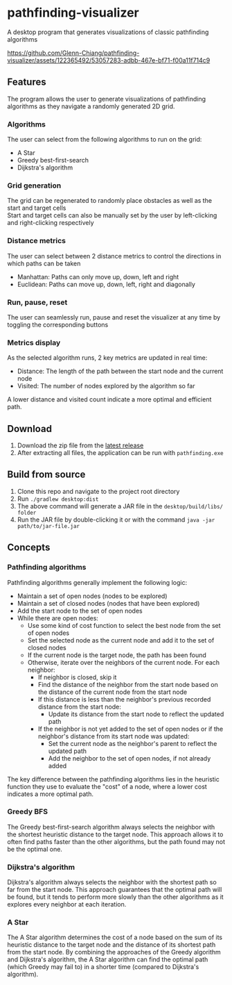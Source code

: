 # pathfinding-visualizer
A desktop program that generates visualizations of classic pathfinding algorithms

https://github.com/Glenn-Chiang/pathfinding-visualizer/assets/122365492/53057283-adbb-467e-bf71-f00a11f714c9

## Features
The program allows the user to generate visualizations of pathfinding algorithms as they navigate a randomly generated 2D grid.

### Algorithms
The user can select from the following algorithms to run on the grid:
- A Star
- Greedy best-first-search
- Dijkstra's algorithm

### Grid generation
The grid can be regenerated to randomly place obstacles as well as the start and target cells  
Start and target cells can also be manually set by the user by left-clicking and right-clicking respectively

### Distance metrics
The user can select between 2 distance metrics to control the directions in which paths can be taken
- Manhattan: Paths can only move up, down, left and right
- Euclidean: Paths can move up, down, left, right and diagonally
  
### Run, pause, reset
The user can seamlessly run, pause and reset the visualizer at any time by toggling the corresponding buttons

### Metrics display
As the selected algorithm runs, 2 key metrics are updated in real time:
- Distance: The length of the path between the start node and the current node
- Visited: The number of nodes explored by the algorithm so far

A lower distance and visited count indicate a more optimal and efficient path.

## Download
1. Download the zip file from the [latest release](https://github.com/Glenn-Chiang/pathfinding-visualizer/releases)
2. After extracting all files, the application can be run with `pathfinding.exe`

## Build from source
1. Clone this repo and navigate to the project root directory
2. Run `./gradlew desktop:dist`
3. The above command will generate a JAR file in the `desktop/build/libs/ folder`
4. Run the JAR file by double-clicking it or with the command `java -jar path/to/jar-file.jar`

## Concepts
### Pathfinding algorithms
Pathfinding algorithms generally implement the following logic:
- Maintain a set of open nodes (nodes to be explored)
- Maintain a set of closed nodes (nodes that have been explored)
- Add the start node to the set of open nodes
- While there are open nodes:
  - Use some kind of cost function to select the best node from the set of open nodes
  - Set the selected node as the current node and add it to the set of closed nodes
  - If the current node is the target node, the path has been found
  - Otherwise, iterate over the neighbors of the current node. For each neighbor:
    - If neighbor is closed, skip it
    - Find the distance of the neighbor from the start node based on the distance of the current node from the start node
    - If this distance is less than the neighbor's previous recorded distance from the start node:
      - Update its distance from the start node to reflect the updated path
    - If the neighbor is not yet added to the set of open nodes or if the neighbor's distance from its start node was updated:
      - Set the current node as the neighbor's parent to reflect the updated path
      - Add the neighbor to the set of open nodes, if not already added

The key difference between the pathfinding algorithms lies in the heuristic function they use to evaluate the "cost" of a node, where a lower cost indicates a more optimal path.

### Greedy BFS
The Greedy best-first-search algorithm always selects the neighbor with the shortest heuristic distance to the target node. This approach allows it to often find paths faster than the other algorithms, but the path found may not be the optimal one.

### Dijkstra's algorithm
Dijkstra's algorithm always selects the neighbor with the shortest path so far from the start node. This approach guarantees that the optimal path will be found, but it tends to perform more slowly than the other algorithms as it explores every neighbor at each iteration.

### A Star
The A Star algorithm determines the cost of a node based on the sum of its heuristic distance to the target node and the distance of its shortest path from the start node. By combining the approaches of the Greedy algorithm and Dijkstra's algorithm, the A Star algorithm can find the optimal path (which Greedy may fail to) in a shorter time (compared to Dijkstra's algorithm). 

